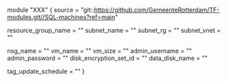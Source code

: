 module "XXX" {
  source = "git::https://github.com/GemeenteRotterdam/TF-modules.git//SQL-machines?ref=main"

  resource_group_name = ""
  subnet_name         = ""
  subnet_rg           = ""
  subnet_vnet         = ""

  nsg_name               = ""
  vm_name                = ""
  vm_size                = ""
  admin_username         = ""
  admin_password         = ""
  disk_encryption_set_id = ""
  data_disk_name         = ""

  tag_update_schedule = ""
}
